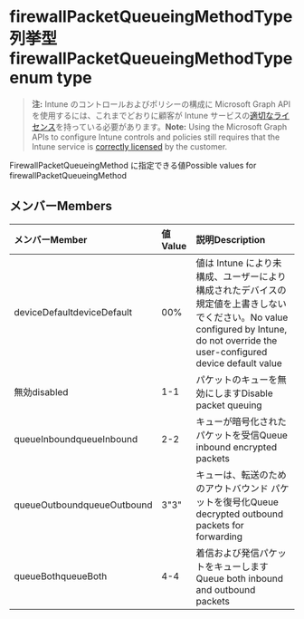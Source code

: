 # <a name="firewallpacketqueueingmethodtype-enum-type"></a><span data-ttu-id="faafc-101">firewallPacketQueueingMethodType 列挙型</span><span class="sxs-lookup"><span data-stu-id="faafc-101">firewallPacketQueueingMethodType enum type</span></span>

> <span data-ttu-id="faafc-102">**注:** Intune のコントロールおよびポリシーの構成に Microsoft Graph API を使用するには、これまでどおりに顧客が Intune サービスの[適切なライセンス](https://go.microsoft.com/fwlink/?linkid=839381)を持っている必要があります。</span><span class="sxs-lookup"><span data-stu-id="faafc-102">**Note:** Using the Microsoft Graph APIs to configure Intune controls and policies still requires that the Intune service is [correctly licensed](https://go.microsoft.com/fwlink/?linkid=839381) by the customer.</span></span>

<span data-ttu-id="faafc-103">FirewallPacketQueueingMethod に指定できる値</span><span class="sxs-lookup"><span data-stu-id="faafc-103">Possible values for firewallPacketQueueingMethod</span></span>
## <a name="members"></a><span data-ttu-id="faafc-104">メンバー</span><span class="sxs-lookup"><span data-stu-id="faafc-104">Members</span></span>
|<span data-ttu-id="faafc-105">メンバー</span><span class="sxs-lookup"><span data-stu-id="faafc-105">Member</span></span>|<span data-ttu-id="faafc-106">値</span><span class="sxs-lookup"><span data-stu-id="faafc-106">Value</span></span>|<span data-ttu-id="faafc-107">説明</span><span class="sxs-lookup"><span data-stu-id="faafc-107">Description</span></span>|
|:---|:---|:---|
|<span data-ttu-id="faafc-108">deviceDefault</span><span class="sxs-lookup"><span data-stu-id="faafc-108">deviceDefault</span></span>|<span data-ttu-id="faafc-109">0</span><span class="sxs-lookup"><span data-stu-id="faafc-109">0%</span></span>|<span data-ttu-id="faafc-110">値は Intune により未構成、ユーザーにより構成されたデバイスの規定値を上書きしないでください。</span><span class="sxs-lookup"><span data-stu-id="faafc-110">No value configured by Intune, do not override the user-configured device default value</span></span>|
|<span data-ttu-id="faafc-111">無効</span><span class="sxs-lookup"><span data-stu-id="faafc-111">disabled</span></span>|<span data-ttu-id="faafc-112">1</span><span class="sxs-lookup"><span data-stu-id="faafc-112">-1</span></span>|<span data-ttu-id="faafc-113">パケットのキューを無効にします</span><span class="sxs-lookup"><span data-stu-id="faafc-113">Disable packet queuing</span></span>|
|<span data-ttu-id="faafc-114">queueInbound</span><span class="sxs-lookup"><span data-stu-id="faafc-114">queueInbound</span></span>|<span data-ttu-id="faafc-115">2</span><span class="sxs-lookup"><span data-stu-id="faafc-115">-2</span></span>|<span data-ttu-id="faafc-116">キューが暗号化されたパケットを受信</span><span class="sxs-lookup"><span data-stu-id="faafc-116">Queue inbound encrypted packets</span></span>|
|<span data-ttu-id="faafc-117">queueOutbound</span><span class="sxs-lookup"><span data-stu-id="faafc-117">queueOutbound</span></span>|<span data-ttu-id="faafc-118">3</span><span class="sxs-lookup"><span data-stu-id="faafc-118">"3"</span></span>|<span data-ttu-id="faafc-119">キューは、転送のためのアウトバウンド パケットを復号化</span><span class="sxs-lookup"><span data-stu-id="faafc-119">Queue decrypted outbound packets for forwarding</span></span>|
|<span data-ttu-id="faafc-120">queueBoth</span><span class="sxs-lookup"><span data-stu-id="faafc-120">queueBoth</span></span>|<span data-ttu-id="faafc-121">4</span><span class="sxs-lookup"><span data-stu-id="faafc-121">-4</span></span>|<span data-ttu-id="faafc-122">着信および発信パケットをキューします</span><span class="sxs-lookup"><span data-stu-id="faafc-122">Queue both inbound and outbound packets</span></span>|









